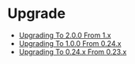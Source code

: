 # Upgrade

- [Upgrading To 2.0.0 From 1.x](upgrade-2.0.md)
- [Upgrading To 1.0.0 From 0.24.x](upgrade-1.0.md)
- [Upgrading To 0.24.x From 0.23.x](upgrade-0.24.md)
